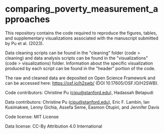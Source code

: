 # comparing_poverty_measurement_approaches

This repository contains the code required to reproduce the figures, tables, and supplementary visualizations associated with the manuscript submitted by Pu et al. (2023).

Data cleaning scripts can be found in the "cleaning" folder (code > cleaning) and data analysis scripts can be found in the "visualizations" (code > visualizations) folder. Information about the specific visualization produced by each script can be found in the "header" portion of the code.

The raw and cleaned data are deposited on Open Science Framework and can be accessed here: https://osf.io/h2swb/ (DOI 10.17605/OSF.IO/H2SWB).

Code contributors: Christine Pu (cjpu@stanford.edu), Hadassah Betapudi

Data contributors: Christine Pu (cjpu@stanford.edu), Eric F. Lambin, Ian Kusimakwe, Lenny Gichia, Assefa Seme, Easmon Otupiri, and Jennifer Davis

Code license: MIT License

Data license: CC-By Attribution 4.0 International
